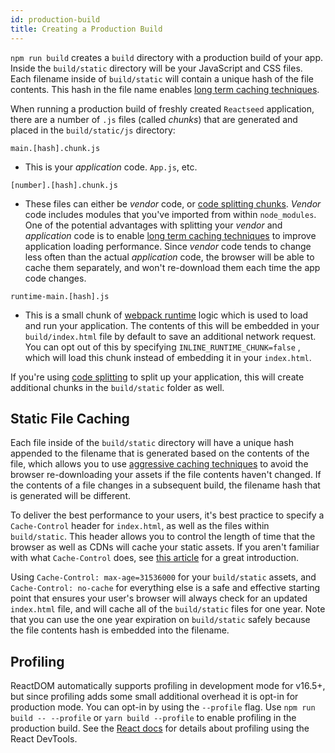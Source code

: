 ```yaml
---
id: production-build
title: Creating a Production Build
---
```


`npm run build` creates a `build` directory with a production build of your app. Inside the `build/static` directory will be your JavaScript and CSS files. Each filename inside of `build/static` will contain a unique hash of the file contents. This hash in the file name enables [long term caching techniques](#static-file-caching).

When running a production build of freshly created `Reactseed` application, there are a number of `.js` files (called _chunks_) that are generated and placed in the `build/static/js` directory:

`main.[hash].chunk.js`

- This is your _application_ code. `App.js`, etc.

`[number].[hash].chunk.js`

- These files can either be _vendor_ code, or [code splitting chunks](code-splitting.md). _Vendor_ code includes modules that you've imported from within `node_modules`. One of the potential advantages with splitting your _vendor_ and _application_ code is to enable [long term caching techniques](#static-file-caching) to improve application loading performance. Since _vendor_ code tends to change less often than the actual _application_ code, the browser will be able to cache them separately, and won't re-download them each time the app code changes.

`runtime-main.[hash].js`

- This is a small chunk of [webpack runtime](https://webpack.js.org/configuration/optimization/#optimization-runtimechunk) logic which is used to load and run your application. The contents of this will be embedded in your `build/index.html` file by default to save an additional network request. You can opt out of this by specifying `INLINE_RUNTIME_CHUNK=false` , which will load this chunk instead of embedding it in your `index.html`.

If you're using [code splitting](code-splitting.md) to split up your application, this will create additional chunks in the `build/static` folder as well.

## Static File Caching

Each file inside of the `build/static` directory will have a unique hash appended to the filename that is generated based on the contents of the file, which allows you to use [aggressive caching techniques](https://developers.google.com/web/fundamentals/performance/optimizing-content-efficiency/http-caching#invalidating_and_updating_cached_responses) to avoid the browser re-downloading your assets if the file contents haven't changed. If the contents of a file changes in a subsequent build, the filename hash that is generated will be different.

To deliver the best performance to your users, it's best practice to specify a `Cache-Control` header for `index.html`, as well as the files within `build/static`. This header allows you to control the length of time that the browser as well as CDNs will cache your static assets. If you aren't familiar with what `Cache-Control` does, see [this article](https://jakearchibald.com/2016/caching-best-practices/) for a great introduction.

Using `Cache-Control: max-age=31536000` for your `build/static` assets, and `Cache-Control: no-cache` for everything else is a safe and effective starting point that ensures your user's browser will always check for an updated `index.html` file, and will cache all of the `build/static` files for one year. Note that you can use the one year expiration on `build/static` safely because the file contents hash is embedded into the filename.

## Profiling

ReactDOM automatically supports profiling in development mode for v16.5+, but since profiling adds some small
additional overhead it is opt-in for production mode. You can opt-in by using the `--profile` flag. Use `npm run build -- --profile` or `yarn build --profile` to enable profiling in the production build. See the [React docs](https://reactjs.org/docs/optimizing-performance.html#profiling-components-with-the-devtools-profiler) for details about profiling
using the React DevTools.
